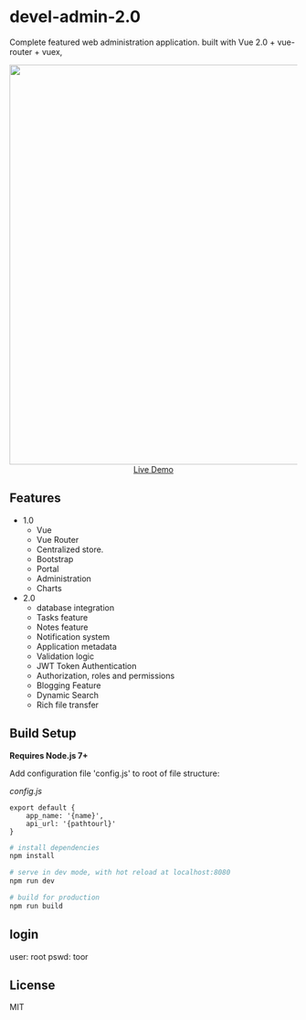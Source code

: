 # devel-admin-2.0

Complete featured web administration application. built with Vue 2.0 + vue-router + vuex, 

<p align="center">
  <a href="http://develadmin.nu/" target="_blank">
    <img src="https://i.imgur.com/oTH08NN.jpg" width="700px">
    <br>
    Live Demo
  </a>
</p>

## 

## Features

* 1.0
  * Vue
  * Vue Router
  * Centralized store.
  * Bootstrap
  * Portal
  * Administration
  * Charts
* 2.0
  * database integration
  * Tasks feature
  * Notes feature
  * Notification system
  * Application metadata
  * Validation logic
  * JWT Token Authentication 
  * Authorization, roles and permissions
  * Blogging Feature
  * Dynamic Search
  * Rich file transfer

 


## Build Setup

**Requires Node.js 7+**

Add configuration file 'config.js' to root of file structure:

*config.js*
```
export default {
    app_name: '{name}',
    api_url: '{pathtourl}'
}
```


``` bash
# install dependencies
npm install 

# serve in dev mode, with hot reload at localhost:8080
npm run dev

# build for production
npm run build
```

## login
user: root
pswd: toor

## License

MIT







